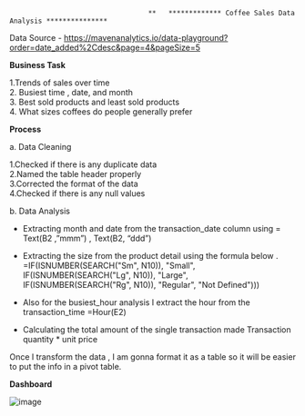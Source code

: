                                       **   ************* Coffee Sales Data Analysis ***************

Data Source - https://mavenanalytics.io/data-playground?order=date_added%2Cdesc&page=4&pageSize=5

**Business Task**
      
1.Trends of sales over time           
2. Busiest time , date, and month     
3. Best sold products and least sold products      
4. What sizes coffees do people generally prefer      


  **Process**
      
a. Data Cleaning 

1.Checked if there is any duplicate data      
2.Named the table header properly     
3.Corrected the format of the data    
4.Checked if there is any null values    


b. Data Analysis

-	Extracting month and date from the  transaction_date column using 
= Text(B2 ,”mmm”) , Text(B2, “ddd”)

-	Extracting  the size from the product detail using the formula below .
=IF(ISNUMBER(SEARCH("Sm", N10)), "Small", IF(ISNUMBER(SEARCH("Lg", N10)), "Large", IF(ISNUMBER(SEARCH("Rg", N10)), "Regular", "Not Defined")))

-	Also for the busiest_hour analysis I extract the hour from the transaction_time 
=Hour(E2)

-	Calculating the total amount of the single transaction made
Transaction quantity * unit price

Once I transform the data , I am gonna format it as a table so it will be easier to put the info in a pivot table. 




**Dashboard**



![image](https://github.com/Sambhav10/Data_Analyst_Portfolio/assets/85670420/b9639ba7-8084-46e6-8b5b-b2f3238dff78)








  
